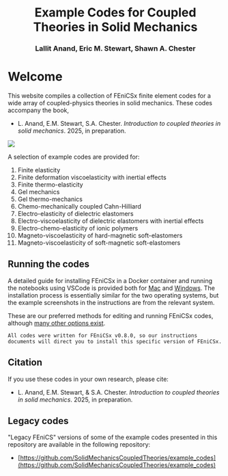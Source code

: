 <h1 style="text-align: center;">  Example Codes for Coupled Theories in Solid Mechanics </h1>
<h3 style="text-align: center;" class="ignore-toc"> Lallit Anand, Eric M. Stewart, Shawn A. Chester </h3>


# Welcome

This website compiles a collection of FEniCSx finite element codes for a wide array of coupled-physics theories in solid mechanics. These codes accompany the book, 
- L. Anand, E.M. Stewart, S.A. Chester. _Introduction to coupled theories in solid mechanics_. 2025, in preparation.

![](example_animation.gif)


A selection of example codes are provided for: 
1. Finite elasticity
7. Finite deformation viscoelasticity with inertial effects
2. Finite thermo-elasticity
3. Gel mechanics
4. Gel thermo-mechanics
5. Chemo-mechanically coupled Cahn-Hilliard
6. Electro-elasticity of dielectric elastomers
8. Electro-viscoelasticity of dielectric elastomers with inertial effects
9. Electro-chemo-elasticity of ionic polymers
10. Magneto-viscoelasticity of hard-magnetic soft-elastomers
11. Magneto-viscoelasticity of soft-magnetic soft-elastomers



## Running the codes

A detailed guide for installing FEniCSx in a Docker container and running the notebooks using VSCode is provided both for [Mac](https://github.com/ericstewart36/finite_viscoelasticity/blob/main/FEniCSx_v08_Docker_install_mac.pdf) and [Windows](https://github.com/ericstewart36/finite_viscoelasticity/blob/main/FEniCSx_v08_Docker_install_windows.pdf). The installation process is essentially similar for the two operating systems, but the example screenshots in the instructions are from the relevant system.

These are our preferred methods for editing and running FEniCSx codes, although [many other options exist](https://fenicsproject.org/download/). 

```{important}
All codes were written for FEniCSx v0.8.0, so our instructions documents will direct you to install this specific version of FEniCSx.
```

## Citation

If you use these codes in your own research, please cite:

- L. Anand, E.M. Stewart, & S.A. Chester. _Introduction to coupled theories in solid mechanics_. 2025, in preparation.

## Legacy codes

"Legacy FEniCS" versions of some of the example codes presented in this repository are available in the following repository:
- [https://github.com/SolidMechanicsCoupledTheories/example_codes](https://github.com/SolidMechanicsCoupledTheories/example_codes)



